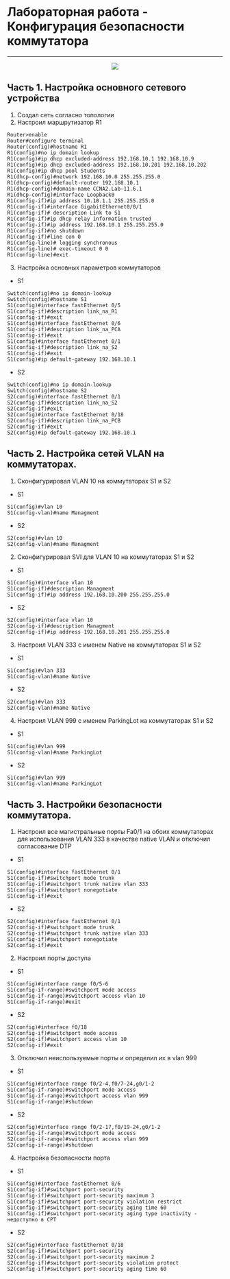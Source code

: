 # Лабораторная работа - Конфигурация безопасности коммутатора 
_ _ _
<p align="center">
<image src="https://github.com/LLlMEJIb87/OTUS-learning/blob/master/16.%20Principles%20of%20network%20security/topologiya.PNG">
</p>
  
## Часть 1. Настройка основного сетевого устройства
1. Создал сеть согласно топологии
2. Настроил маршрутизатор R1
```
Router>enable
Router#configure terminal
Router(config)#hostname R1
R1(config)#no ip domain lookup
R1(config)#ip dhcp excluded-address 192.168.10.1 192.168.10.9
R1(config)#ip dhcp excluded-address 192.168.10.201 192.168.10.202
R1(config)#ip dhcp pool Students
R1(dhcp-config)#network 192.168.10.0 255.255.255.0
R1(dhcp-config)#default-router 192.168.10.1
R1(dhcp-config)#domain-name CCNA2.Lab-11.6.1
R1(dhcp-config)#interface Loopback0
R1(config-if)#ip address 10.10.1.1 255.255.255.0
R1(config-if)#interface GigabitEthernet0/0/1
R1(config-if)# description Link to S1
R1(config-if)#ip dhcp relay information trusted
R1(config-if)#ip address 192.168.10.1 255.255.255.0
R1(config-if)#no shutdown
R1(config-if)#line con 0
R1(config-line)# logging synchronous
R1(config-line)# exec-timeout 0 0
R1(config-line)#exit
```
3. Настройка основных параметров коммутаторов
- S1
```
Switch(config)#no ip domain-lookup 
Switch(config)#hostname S1
S1(config)#interface fastEthernet 0/5
S1(config-if)#description link_na_R1
S1(config-if)#exit
S1(config)#interface fastEthernet 0/6
S1(config-if)#description link_na_PCA
S1(config-if)#exit
S1(config)#interface fastEthernet 0/1
S1(config-if)#description link_na_S2
S1(config-if)#exit
S1(config)#ip default-gateway 192.168.10.1
```
- S2
```
Switch(config)#no ip domain-lookup 
Switch(config)#hostname S2
S2(config)#interface fastEthernet 0/1
S2(config-if)#description link_na_S2
S2(config-if)#exit
S2(config)#interface fastEthernet 0/18
S2(config-if)#description link_na_PCB
S2(config-if)#exit
S2(config)#ip default-gateway 192.168.10.1
```
## Часть 2. Настройка сетей VLAN на коммутаторах.
1. Сконфигурировал VLAN 10 на коммутаторах S1 и S2
- S1
```
S1(config)#vlan 10
S1(config-vlan)#name Managment
```
- S2
```
S2(config)#vlan 10
S2(config-vlan)#name Managment
```
2. Cконфигурировал SVI для VLAN 10 на коммутаторах S1 и S2
- S1
```
S1(config)#interface vlan 10
S1(config-if)#description Managment
S1(config-if)#ip address 192.168.10.200 255.255.255.0
```
- S2
```
S2(config)#interface vlan 10
S2(config-if)#description Managment
S2(config-if)#ip address 192.168.10.201 255.255.255.0
```
3. Настроил VLAN 333 c именем Native на коммутаторах S1 и S2
- S1
```
S1(config)#vlan 333
S1(config-vlan)#name Native
```
- S2
```
S2(config)#vlan 333
S2(config-vlan)#name Native
```
4. Настроил VLAN 999 c именем ParkingLot на коммутаторах S1 и S2
- S1
```
S1(config)#vlan 999
S1(config-vlan)#name ParkingLot
```
- S2
```
S1(config)#vlan 999
S1(config-vlan)#name ParkingLot
```

## Часть 3. Настройки безопасности коммутатора.
1. Настроил все магистральные порты Fa0/1 на обоих коммутаторах для использования VLAN 333 в качестве native VLAN  и отключил согласование DTP
- S1
```
S1(config)#interface fastEthernet 0/1
S1(config-if)#switchport mode trunk 
S1(config-if)#switchport trunk native vlan 333
S1(config-if)#switchport nonegotiate
S1(config-if)#exit
```
- S2
```
S2(config)#interface fastEthernet 0/1
S2(config-if)#switchport mode trunk 
S2(config-if)#switchport trunk native vlan 333
S1(config-if)#switchport nonegotiate
S2(config-if)#exit
```
2. Настроил порты доступа
- S1
```
S1(config)#interface range f0/5-6
S1(config-if-range)#switchport mode access 
S1(config-if-range)#switchport access vlan 10
S1(config-if-range)#exit
```
- S2
```
S2(config)#interface f0/18
S2(config-if)#switchport mode access 
S2(config-if)#switchport access vlan 10
S2(config-if)#exit
```
3. Отключил неиспользуемые порты и определил их в vlan 999
- S1
```
S1(config)#interface range f0/2-4,f0/7-24,g0/1-2
S1(config-if-range)#switchport mode access 
S1(config-if-range)#switchport access vlan 999
S1(config-if-range)#shutdown
```
- S2
```
S2(config)#interface range f0/2-17,f0/19-24,g0/1-2
S2(config-if-range)#switchport mode access 
S2(config-if-range)#switchport access vlan 999
S2(config-if-range)#shutdown
```
4. Настройка безопасности порта
- S1
```
S1(config)#interface fastEthernet 0/6
S1(config-if)#switchport port-security 
S1(config-if)#switchport port-security maximum 3
S1(config-if)#switchport port-security violation restrict 
S1(config-if)#switchport port-security aging time 60
S1(config-if)#switchport port-security aging type inactivity - недоступно в CPT
```
- S2
```
S2(config)#interface fastEthernet 0/18
S2(config-if)#switchport port-security 
S2(config-if)#switchport port-security maximum 2
S2(config-if)#switchport port-security violation protect 
S2(config-if)#switchport port-security aging time 60
```


